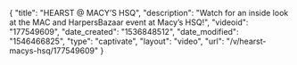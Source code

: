 {
    "title": "HEARST @ MACY’S HSQ",
    "description": "Watch for an inside look at the MAC and HarpersBazaar event at Macy’s HSQ!",
    "videoid": "177549609",
    "date_created": "1536848512",
    "date_modified": "1546466825",
    "type": "captivate",
    "layout": "video",
    "url": "\/v\/hearst-macys-hsq\/177549609"
}